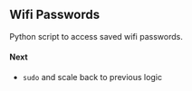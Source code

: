 ## Wifi Passwords

Python script to access saved wifi passwords.

#### Next

- `sudo` and scale back to previous logic